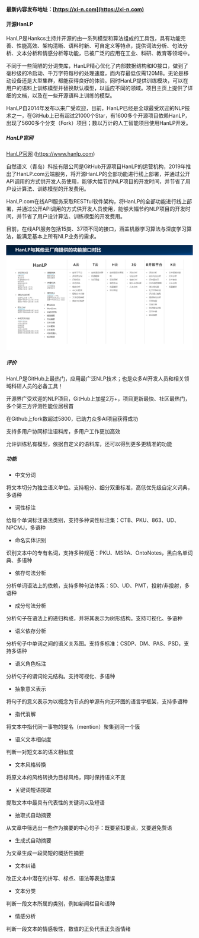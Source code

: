 **最新内容发布地址：[https://xi-n.com](https://xi-n.com)**

#### 开源HanLP
HanLP是Hankcs主持并开源的由一系列模型和算法组成的工具包，具有功能完善、性能高效、架构清晰、语料时新、可自定义等特点，提供词法分析、句法分析、文本分析和情感分析等功能，已被广泛的应用在工业、科研、教育等领域中。

不同于一些简陋的分词类库，HanLP精心优化了内部数据结构和IO接口，做到了毫秒级的冷启动、千万字符每秒的处理速度，而内存最低仅需120MB。无论是移动设备还是大型集群，都能获得良好的体验。同时HanLP提供训练模块，可以在用户的语料上训练模型并替换默认模型，以适应不同的领域。项目主页上提供了详细的文档，以及在一些开源语料上训练的模型。

HanLP自2014年发布以来广受欢迎，目前，HanLP已经是全球最受欢迎的NLP技术之一，在GitHub上已有超过21000个Star，有1600多个开源项目依赖HanLP，出现了5600多个分支（Fork）项目；数以万计的人工智能项目使用HanLP开发。

##### HanLP官网
[HanLP官网](https://www.hanlp.com) (https://www.hanlp.com)

自然语义（青岛）科技有限公司是GitHub开源项目HanLP的运营机构，2019年推出了HanLP.com云端服务，将开源HanLP的全部功能进行线上部署，并通过公开API调用的方式供开发人员使用，能够大幅节约NLP项目的开发时间，并节省了用户设计算法、训练模型的开发费用。

HanLP.com在线API服务采取RESTful软件架构，将HanLP的全部功能进行线上部署，并通过公开API调用的方式供开发人员使用，能够大幅节约NLP项目的开发时间，并节省了用户设计算法、训练模型的开发费用。

目前，在线API服务包括15类、37项不同的接口，涵盖机器学习算法与深度学习算法，能满足基本上所有NLP业务的需求。

![HanLP对比](../img/hanlp_vs.png)

##### 评价
HanLP是GitHub上最热门，应用最广泛NLP技术；也是众多AI开发人员和相关领域科研人员的必备工具！

开源界广受欢迎的NLP项目，GitHub上加星2万+，项目更新最快、社区最热门，多个第三方评测性能位居榜首

在Github上fork数超过5800，已助力众多AI项目获得成功

支持多用户协同标注语料库，多用户工作更加高效

允许训练私有模型，依据自定义的语料库，还可以得到更多更精准的功能

##### 功能
- 中文分词

将文本切分为独立语义单位。支持粗分、细分双重标准，高低优先级自定义词典，多语种

- 词性标注

给每个单词标注语法类别，支持多种词性标注集：CTB、PKU、863、UD、NPCMJ，多语种

- 命名实体识别

识别文本中的专有名词，支持多种规范：PKU、MSRA、OntoNotes，黑白名单词典、多语种

- 依存句法分析

分析单词语法上的依赖，支持多种句法体系：SD、UD、PMT，投射/非投射，多语种

- 成分句法分析

分析句子在语法上的递归构成，并将其表示为树形结构。支持可视化、多语种

- 语义依存分析

分析句子中单词之间的语义关系图。支持多标准：CSDP、DM、PAS、PSD，支持多语种

- 语义角色标注

分析句子的谓词论元结构。支持可视化、多语种

- 抽象意义表示

将句子的意义表示为以概念为节点的单源有向无环图的语言学框架，支持多语种

- 指代消解

将文本中指代同一事物的提名（mention）聚集到同一个簇

- 语义文本相似度

判断一对短文本的语义相似度

- 文本风格转换

将原文本的风格转换为目标风格，同时保持语义不变

- 关键词短语提取

提取文本中最具有代表性的关键词以及短语

- 抽取式自动摘要

从文章中筛选出一些作为摘要的中心句子：既要紧扣要点，又要避免赘语

- 生成式自动摘要

为文章生成一段简短的概括性摘要

- 文本纠错

改正文本中潜在的拼写、标点、语法等表达错误

- 文本分类

判断一段文本所属的类别，例如新闻栏目和语种

- 情感分析

判断一段文本的情感极性，数值的正负代表正负面情绪